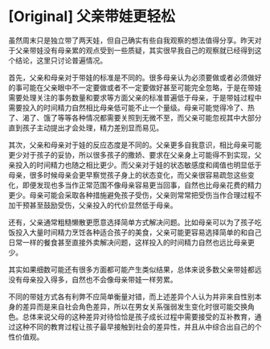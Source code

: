 # [Original] 父亲带娃更轻松


虽然周末只是独立带了两天娃，但自己确实有些自我观察的想法值得分享。昨天对于父亲带娃没有母亲累的观点受到一些质疑，其实很早我自己的观察就已经得到这个结论，这里只讨论普遍情况。

首先，父亲和母亲对于带娃的标准是不同的。很多母亲认为必须要做或者必须做好的事可能在父亲眼中不一定要做或者不一定要做好甚至可能完全忽略，于是在带娃需要处理关注的事务数量和要求等方面父亲的标准普遍低于母亲，于是带娃过程中需要投入的时间精力自然相比母亲低可能不止一个量级。母亲可能觉得冷了、热了、渴了、饿了等等各种情况都需要关照到无微不至，而父亲可能忽视其中大部分直到孩子主动提出才会处理，精力差别显而易见。

其次，父亲和母亲对于娃的反应态度是不同的。父亲更多自我意识，相比母亲可能更少对于孩子的妥协，所以很多孩子的撒娇、要求在父亲身上可能得不到实现，父亲投入的时间精力也随之相比更少。而父亲对于娃的状态敏感度和阈值也明显低于母亲，很多时候母亲会更早察觉孩子身上的状态变化，而父亲很容易疏忽这些变化，即便发现也多当作正常范围不像母亲容易更当回事，自然也比母亲花费的精力更少。母亲可能会采取各种措施避免孩子受伤，父亲则常常把受伤当作合理过程不加干预甚至鼓励受伤，父亲投入的代价显然低于母亲。

还有，父亲通常粗糙懒散更愿意选择简单方式解决问题。比如母亲可以为了孩子吃饭投入大量时间精力烹饪各种适合孩子的美食，父亲可能更容易选择简单的和自己日常一样的餐食甚至直接外卖解决问题，这样投入的时间精力自然也远比母亲更少。

其实如果细数可能还有很多方面都可能产生类似结果，总体来说多数父亲带娃都远没有母亲投入得多，自然也不会像母亲带娃一样劳累。

不同的带娃方式各有利弊不应简单衡量对错，而上述差异个人认为并非来自性别本身的差异而是来自社会角色差异，所以在男女关系强弱发生变化时很可能交换角色。总体来说父母的这种差异对待恰恰是孩子成长过程中需要接受的互补教育，通过这种不同的教育过程让孩子最早接触到社会的差异性，并且从中综合出自己的个性价值观。
